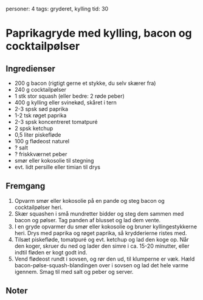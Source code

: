personer: 4
tags: gryderet, kylling
tid: 30

# Paprikagryde med kylling, bacon og cocktailpølser

## Ingredienser
  - 200 g bacon (rigtigt gerne et stykke, du selv skærer fra)
  - 240 g cocktailpølser
  - 1 stk stor squash (eller bedre: 2 røde peber)
  - 400 g kylling eller svinekød, skåret i tern
  - 2-3 spsk sød paprika
  - 1-2 tsk røget paprika
  - 2-3 spsk koncentreret tomatpuré
  - 2 spsk ketchup
  - 0,5 liter piskefløde
  - 100 g flødeost naturel
  - ? salt
  - ? friskkværnet peber
  - smør eller kokosolie til stegning
  - evt. lidt persille eller timian til drys

## Fremgang
  1. Opvarm smør eller kokosolie på en pande og steg bacon og cocktailpølser heri.
  2. Skær squashen i små mundretter bidder og steg dem sammen med bacon og pølser. Tag panden af blusset og lad dem vente.
  3. I en gryde opvarmer du smør eller kokosolie og bruner kyllingestykkerne heri. Drys med paprika og røget paprika, så krydderierne ristes med.
  4. Tilsæt piskefløde, tomatpuré og evt. ketchup og lad den koge op. Når den koger, skruer du ned og lader den simre i ca. 15-20 minutter, eller indtil fløden er kogt godt ind.
  5. Vend flødeost rundt i sovsen, og rør den ud, til klumperne er væk. Hæld bacon-pølse-squash-blandingen over i sovsen og lad det hele varme igennem. Smag til med salt og peber og server.

## Noter
